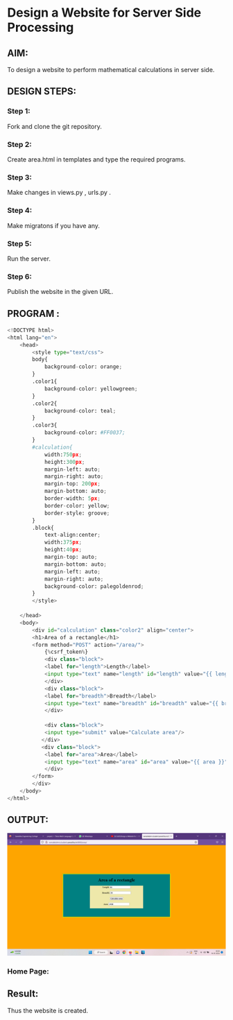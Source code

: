 # Design a Website for Server Side Processing

## AIM:
To design a website to perform mathematical calculations in server side.

## DESIGN STEPS:

### Step 1:

Fork and clone the git repository.

### Step 2:

Create area.html in templates and type the required programs.

### Step 3:

Make changes in views.py , urls.py .

### Step 4:

Make migratons if you have any.

### Step 5:

Run the server.

### Step 6:

Publish the website in the given URL.

## PROGRAM :

```python
<!DOCTYPE html>
<html lang="en">
    <head>
        <style type="text/css">
        body{
            background-color: orange;
        }
        .color1{
            background-color: yellowgreen;
        }
        .color2{
            background-color: teal;
        }
        .color3{
            background-color: #FF0037;
        }
        #calculation{
            width:750px;
            height:300px;
            margin-left: auto;
            margin-right: auto;
            margin-top: 200px;
            margin-bottom: auto;
            border-width: 5px;
            border-color: yellow;
            border-style: groove;
        }
        .block{
            text-align:center;
            width:375px;
            height:40px;
            margin-top: auto;
            margin-bottom: auto;
            margin-left: auto;
            margin-right: auto;
            background-color: palegoldenrod;
        }
        </style>

    </head>
    <body>
        <div id="calculation" class="color2" align="center">
        <h1>Area of a rectangle</h1>
        <form method="POST" action="/area/">
            {%csrf_token%}
            <div class="block">
            <label for="length">Length</label>
            <input type="text" name="length" id="length" value="{{ length }}"/>
            </div>
            <div class="block">
            <label for="breadth">Breadth</label>
            <input type="text" name="breadth" id="breadth" value="{{ breadth }}"/>
            </div>
        
            <div class="block">
            <input type="submit" value="Calculate area"/>
           </div>
           <div class="block">
            <label for="area">Area</label>
            <input type="text" name="area" id="area" value="{{ area }}"/>
            </div>
        </form>
        </div>
    </body>
</html>
```
## OUTPUT:

![](area.jpeg)

### Home Page:


## Result:
Thus the website is created.
